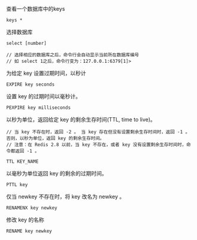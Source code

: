 查看一个数据库中的keys
```
keys *
```

选择数据库
```
select [number]

// 选择相应的数据库之后，命令行会自动显示当前所在数据库编号
// 如 select 1之后，命令行变为：127.0.0.1:6379[1]>
```

为给定 key 设置过期时间，以秒计
```
EXPIRE key seconds
```

设置 key 的过期时间以毫秒计。
```
PEXPIRE key milliseconds
```

以秒为单位，返回给定 key 的剩余生存时间(TTL, time to live)。
```
// 当 key 不存在时，返回 -2 。 当 key 存在但没有设置剩余生存时间时，返回 -1 。 否则，以秒为单位，返回 key 的剩余生存时间。
// 注意：在 Redis 2.8 以前，当 key 不存在，或者 key 没有设置剩余生存时间时，命令都返回 -1 。

TTL KEY_NAME
```

以毫秒为单位返回 key 的剩余的过期时间。
```
PTTL key
```

仅当 newkey 不存在时，将 key 改名为 newkey 。
```
RENAMENX key newkey
```

修改 key 的名称
```
RENAME key newkey
```
